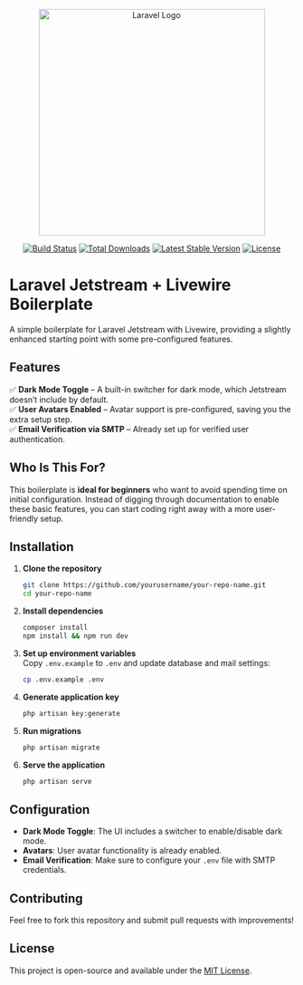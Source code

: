 <p align="center"><a href="https://laravel.com" target="_blank"><img src="https://raw.githubusercontent.com/laravel/art/master/logo-lockup/5%20SVG/2%20CMYK/1%20Full%20Color/laravel-logolockup-cmyk-red.svg" width="400" alt="Laravel Logo"></a></p>

<p align="center">
<a href="https://github.com/laravel/framework/actions"><img src="https://github.com/laravel/framework/workflows/tests/badge.svg" alt="Build Status"></a>
<a href="https://packagist.org/packages/laravel/framework"><img src="https://img.shields.io/packagist/dt/laravel/framework" alt="Total Downloads"></a>
<a href="https://packagist.org/packages/laravel/framework"><img src="https://img.shields.io/packagist/v/laravel/framework" alt="Latest Stable Version"></a>
<a href="https://packagist.org/packages/laravel/framework"><img src="https://img.shields.io/packagist/l/laravel/framework" alt="License"></a>
</p>

# Laravel Jetstream + Livewire Boilerplate

A simple boilerplate for Laravel Jetstream with Livewire, providing a slightly enhanced starting point with some pre-configured features.

## Features

✅ **Dark Mode Toggle** – A built-in switcher for dark mode, which Jetstream doesn’t include by default.  
✅ **User Avatars Enabled** – Avatar support is pre-configured, saving you the extra setup step.  
✅ **Email Verification via SMTP** – Already set up for verified user authentication.  

## Who Is This For?

This boilerplate is **ideal for beginners** who want to avoid spending time on initial configuration. Instead of digging through documentation to enable these basic features, you can start coding right away with a more user-friendly setup.

## Installation

1. **Clone the repository**  
   ```bash
   git clone https://github.com/yourusername/your-repo-name.git
   cd your-repo-name
   ```

2. **Install dependencies**  
   ```bash
   composer install
   npm install && npm run dev
   ```

3. **Set up environment variables**  
   Copy `.env.example` to `.env` and update database and mail settings:  
   ```bash
   cp .env.example .env
   ```

4. **Generate application key**  
   ```bash
   php artisan key:generate
   ```

5. **Run migrations**  
   ```bash
   php artisan migrate
   ```

6. **Serve the application**  
   ```bash
   php artisan serve
   ```

## Configuration

- **Dark Mode Toggle**: The UI includes a switcher to enable/disable dark mode.
- **Avatars**: User avatar functionality is already enabled.
- **Email Verification**: Make sure to configure your `.env` file with SMTP credentials.

## Contributing

Feel free to fork this repository and submit pull requests with improvements!

## License

This project is open-source and available under the [MIT License](LICENSE).
